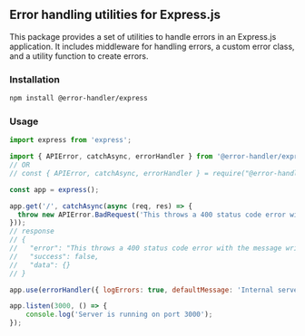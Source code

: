 ## Error handling utilities for Express.js

This package provides a set of utilities to handle errors in an Express.js application. It includes middleware for handling errors, a custom error class, and a utility function to create errors.

### Installation

```bash
npm install @error-handler/express
```

### Usage

```javascript
import express from 'express';

import { APIError, catchAsync, errorHandler } from '@error-handler/express';
// OR
// const { APIError, catchAsync, errorHandler } = require("@error-handler/express")

const app = express();

app.get('/', catchAsync(async (req, res) => {
  throw new APIError.BadRequest('This throws a 400 status code error with the message written here');
}));
// response
// {
//   "error": "This throws a 400 status code error with the message written here",
//   "success": false,
//   "data": {}
// }

app.use(errorHandler({ logErrors: true, defaultMessage: 'Internal server error' }));

app.listen(3000, () => {
    console.log('Server is running on port 3000');
});
```
